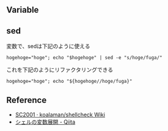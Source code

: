 ## Variable

## sed

変数で、sedは下記のように使える

```
hogehoge="hoge"; echo "$hogehoge" | sed -e "s/hoge/fuga/"
```

これを下記のようにリファクタリングできる

```
hogehoge="hoge"; echo "${hogehoge//hoge/fuga}"
```

## Reference

- [SC2001 · koalaman/shellcheck Wiki](https://github.com/koalaman/shellcheck/wiki/SC2001)
- [シェルの変数展開 - Qiita](https://qiita.com/bsdhack/items/597eb7daee4a8b3276ba)